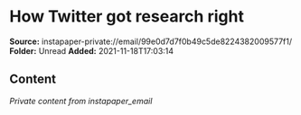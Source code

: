 # How Twitter got research right

**Source:** instapaper-private://email/99e0d7d7f0b49c5de8224382009577f1/
**Folder:** Unread
**Added:** 2021-11-18T17:03:14




## Content
*Private content from instapaper_email*
